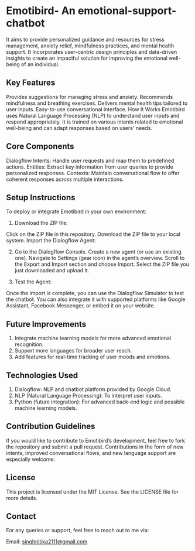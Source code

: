 # Emotibird- An emotional-support-chatbot
It aims to provide personalized guidance and resources for stress management, anxiety relief, mindfulness practices, and mental health support. It Incorporates user-centric design principles and data-driven insights to create an impactful solution for improving the emotional well-being of an individual.

## Key Features
Provides suggestions for managing stress and anxiety.
Recommends mindfulness and breathing exercises.
Delivers mental health tips tailored to user inputs.
Easy-to-use conversational interface.
How It Works
Emotibird uses Natural Language Processing (NLP) to understand user inputs and respond appropriately. It is trained on various intents related to emotional well-being and can adapt responses based on users' needs.

## Core Components
Dialogflow Intents: Handle user requests and map them to predefined actions.
Entities: Extract key information from user queries to provide personalized responses.
Contexts: Maintain conversational flow to offer coherent responses across multiple interactions.

## Setup Instructions
To deploy or integrate Emotibird in your own environment:

1. Download the ZIP file:

Click on the ZIP file in this repository.
Download the ZIP file to your local system.
Import the Dialogflow Agent:

2. Go to the Dialogflow Console.
Create a new agent (or use an existing one).
Navigate to Settings (gear icon) in the agent’s overview.
Scroll to the Export and Import section and choose Import.
Select the ZIP file you just downloaded and upload it.

3. Test the Agent:

Once the import is complete, you can use the Dialogflow Simulator to test the chatbot.
You can also integrate it with supported platforms like Google Assistant, Facebook Messenger, or embed it on your website.

## Future Improvements
1. Integrate machine learning models for more advanced emotional recognition.
2. Support more languages for broader user reach.
3. Add features for real-time tracking of user moods and emotions.


## Technologies Used
1. Dialogflow: NLP and chatbot platform provided by Google Cloud.
2. NLP (Natural Language Processing): To interpret user inputs.
3. Python (future integration): For advanced back-end logic and possible machine learning models.


## Contribution Guidelines
If you would like to contribute to Emotibird’s development, feel free to fork the repository and submit a pull request. Contributions in the form of new intents, improved conversational flows, and new language support are especially welcome.


## License
This project is licensed under the MIT License. See the LICENSE file for more details.

## Contact
For any queries or support, feel free to reach out to me via:

Email: singhnitika2111@gmail.com

